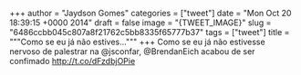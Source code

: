 
+++
author = "Jaydson Gomes"
categories = ["tweet"]
date = "Mon Oct 20 18:39:15 +0000 2014"
draft = false
image = "{TWEET_IMAGE}"
slug = "6486ccbb045c807a8f21762c5bb8335f65777b37"
tags = ["tweet"]
title = """Como se eu já não estives..."""
+++
Como se eu já não estivesse nervoso de palestrar na @jsconfar, @BrendanEich acabou de ser confimado http://t.co/dFzdbjOPie
